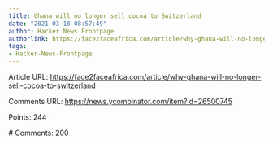 ```yaml
---
title: Ghana will no longer sell cocoa to Switzerland
date: "2021-03-18 08:57:49"
author: Hacker News Frontpage
authorlink: https://face2faceafrica.com/article/why-ghana-will-no-longer-sell-cocoa-to-switzerland
tags:
- Hacker-News-Frontpage
---
```


<p>Article URL: <a href="https://face2faceafrica.com/article/why-ghana-will-no-longer-sell-cocoa-to-switzerland">https://face2faceafrica.com/article/why-ghana-will-no-longer-sell-cocoa-to-switzerland</a></p>
<p>Comments URL: <a href="https://news.ycombinator.com/item?id=26500745">https://news.ycombinator.com/item?id=26500745</a></p>
<p>Points: 244</p>
<p># Comments: 200</p>
